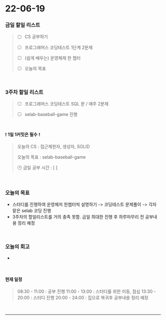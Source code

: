 # 22-06-19
 ### 금일 할일 리스트 


> - [ ]  CS 공부하기  
>
> - [ ]  프로그래머스 코딩테스트 1단계 2문제 
>
> - [ ]  (쉽게 배우는) 운영체제 한 챕터 
>
> - [ ]  오늘의 목표    

<br/>

### 3주차 할일 리스트  

> - [ ]  프로그래머스 코딩테스트 SQL 문 / 매주 2문제  
>
> - [ ]  selab-baseball-game 진행    

<br/>

❗ **1일 1커밋은 필수** ❗
> 오늘의 CS : 접근제한자, 생성자, SOLID
>
> 오늘의 목표  : selab-baseball-game
>
> 🕒 금일 공부 시간 :  [  ]    
  
<br/>

### 오늘의 목표
- 스터디를 진행하여 운영체저 한챕터씩 설명하기 -> 코딩테스트 문제풀이 -> 각자 맡은 selab 코딩 진행
- 3주차의 할일리스트를 거의 충족 못함. 금일 최대한 진행 후 하루마무리 전 공부내용 정리 예정

<br>

### 오늘의 회고
- 


<br>

#### 현재 일정  

> 08:30 - 11:00 : 공부 진행
> 11:00 - 13:00 : 스터디를 위한 이동, 점심
> 13:30 - 20:00 : 스터디 진행
> 20:00 - 24:00 : 집으로 복귀후 공부내용 정리 예정

<br/>

------------  